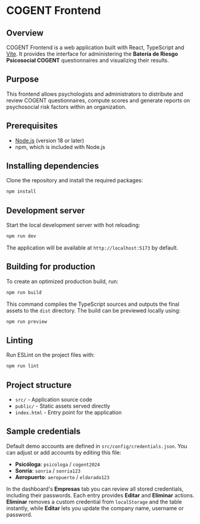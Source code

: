 # COGENT Frontend

## Overview

COGENT Frontend is a web application built with React, TypeScript and [Vite](https://vitejs.dev/). It provides the interface for administering the **Batería de Riesgo Psicosocial COGENT** questionnaires and visualizing their results.

## Purpose

This frontend allows psychologists and administrators to distribute and review COGENT questionnaires, compute scores and generate reports on psychosocial risk factors within an organization.

## Prerequisites

- [Node.js](https://nodejs.org/) (version 18 or later)
- npm, which is included with Node.js

## Installing dependencies

Clone the repository and install the required packages:

```bash
npm install
```

## Development server

Start the local development server with hot reloading:

```bash
npm run dev
```

The application will be available at `http://localhost:5173` by default.

## Building for production

To create an optimized production build, run:

```bash
npm run build
```

This command compiles the TypeScript sources and outputs the final assets to the `dist` directory. The build can be previewed locally using:

```bash
npm run preview
```

## Linting

Run ESLint on the project files with:

```bash
npm run lint
```

## Project structure

- `src/` - Application source code
- `public/` - Static assets served directly
- `index.html` - Entry point for the application

## Sample credentials

Default demo accounts are defined in `src/config/credentials.json`.
You can adjust or add accounts by editing this file:

- **Psicóloga**: `psicologa` / `cogent2024`
- **Sonria**: `sonria` / `sonria123`
- **Aeropuerto**: `aeropuerto` / `eldorado123`

In the dashboard's **Empresas** tab you can review all stored credentials,
including their passwords. Each entry provides **Editar** and **Eliminar**
actions. **Eliminar** removes a custom credential from `localStorage` and the
table instantly, while **Editar** lets you update the company name, username or
password.


